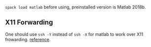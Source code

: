 `spack load matlab` before using, preinstalled version is Matlab 2018b.

## X11 Forwarding

One should use `ssh -Y` instead of `ssh -X` for matlab to work over X11 frowarding. [reference](https://www.mathworks.com/matlabcentral/answers/101307-how-do-i-get-matlab-for-linux-to-display-its-x11-windows-on-a-mac).